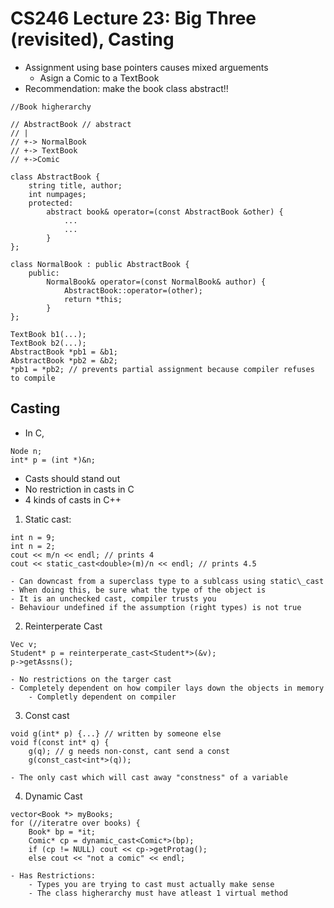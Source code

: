 # CS246 Lecture 23: Big Three (revisited), Casting
- Assignment using base pointers causes mixed arguements
    - Asign a Comic to a TextBook
- Recommendation: make the book class abstract!!
```
//Book higherarchy

// AbstractBook // abstract
// |
// +-> NormalBook
// +-> TextBook
// +->Comic

class AbstractBook {
    string title, author;
    int numpages;
    protected:
        abstract book& operator=(const AbstractBook &other) {
            ...
            ...
        }
};

class NormalBook : public AbstractBook {
    public: 
        NormalBook& operator=(const NormalBook& author) {
            AbstractBook::operator=(other);
            return *this;
        }
};

TextBook b1(...);
TextBook b2(...);
AbstractBook *pb1 = &b1;
AbstractBook *pb2 = &b2;
*pb1 = *pb2; // prevents partial assignment because compiler refuses to compile
```

## Casting
- In C,
```
Node n;
int* p = (int *)&n;
```
- Casts should stand out
- No restriction in casts in C
- 4 kinds of casts in C++
1. Static cast:
```
int n = 9;
int n = 2;
cout << m/n << endl; // prints 4
cout << static_cast<double>(m)/n << endl; // prints 4.5
```
    - Can downcast from a superclass type to a sublcass using static\_cast
    - When doing this, be sure what the type of the object is
    - It is an unchecked cast, compiler trusts you
    - Behaviour undefined if the assumption (right types) is not true
2. Reinterperate Cast
```
Vec v;
Student* p = reinterperate_cast<Student*>(&v);
p->getAssns();
```
    - No restrictions on the targer cast
    - Completely dependent on how compiler lays down the objects in memory
        - Completly dependent on compiler
3. Const cast
```
void g(int* p) {...} // written by someone else
void f(const int* q) {
    g(q); // g needs non-const, cant send a const
    g(const_cast<int*>(q));
```
    - The only cast which will cast away "constness" of a variable
4. Dynamic Cast
```
vector<Book *> myBooks;
for (//iteratre over books) {
    Book* bp = *it;
    Comic* cp = dynamic_cast<Comic*>(bp);
    if (cp != NULL) cout << cp->getProtag();
    else cout << "not a comic" << endl;
```
    - Has Restrictions:
        - Types you are trying to cast must actually make sense
        - The class higherarchy must have atleast 1 virtual method
